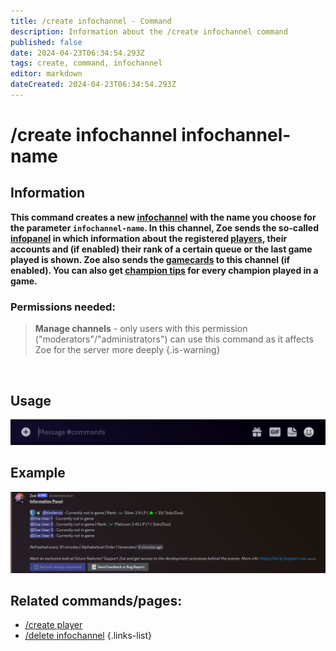 ```yaml
---
title: /create infochannel - Command
description: Information about the /create infochannel command
published: false
date: 2024-04-23T06:34:54.293Z
tags: create, command, infochannel
editor: markdown
dateCreated: 2024-04-23T06:34:54.293Z
---
```


# /create infochannel infochannel-name
## Information
**This command creates a new [infochannel](/en/features/infoChannel) with the name you choose for the parameter `infochannel-name`. In this channel, Zoe sends the so-called [infopanel](/en/features/infoChannel) in which information about the registered [players](/en/terms/player), their accounts and (if enabled) their rank of a certain queue or the last game played is shown. Zoe also sends the [gamecards](/en/features/gamecards) to this channel (if enabled). You can also get [champion tips](/en/features/champion-analysis) for every champion played in a game.** 
<br>

### Permissions needed:
>**Manage channels** - only users with this permission ("moderators"/"administrators") can use this command as it affects Zoe for the server more deeply {.is-warning}

<br>

## Usage
![](/en_/en_create_infochannel.gif)
<br>
 
## Example
![](/en_/en_infochannel.png)
<br>
 
## Related commands/pages:
-   [/create player](/en/commands/create/player/)
-   [/delete infochannel](/en/commands/delete/infoChannel/)
{.links-list}
